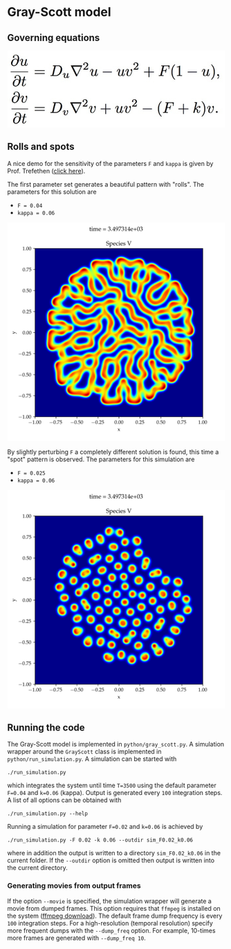 # Gray-Scott model

## Governing equations

![reaction_diffusion](./gray-scott-formula.jpg "Reaction-Diffusion system")


## Rolls and spots

A nice demo for the sensitivity of the parameters `F` and `kappa` is given by
Prof. Trefethen ([click
here](https://www.chebfun.org/examples/pde/GrayScott.html)).

The first parameter set generates a beautiful pattern with "rolls".  The
parameters for this solution are

* `F = 0.04`
* `kappa = 0.06`

![rolls_pattern](./rolls.png "Rolls pattern")

By slightly perturbing `F` a completely different solution is found, this time a
"spot" pattern is observed.  The parameters for this simulation are

* `F = 0.025`
* `kappa = 0.06`

![spots_pattern](./spots.png "Spots pattern")


## Running the code

The Gray-Scott model is implemented in `python/gray_scott.py`.  A simulation
wrapper around the `GrayScott` class is implemented in
`python/run_simulation.py`.  A simulation can be started with

```
./run_simulation.py
```

which integrates the system until time `T=3500` using the default parameter
`F=0.04` and `k=0.06` (kappa).  Output is generated every `100` integration
steps.  A list of all options can be obtained with

```
./run_simulation.py --help
```

Running a simulation for parameter `F=0.02` and `k=0.06` is achieved by

```
./run_simulation.py -F 0.02 -k 0.06 --outdir sim_F0.02_k0.06
```

where in addition the output is written to a directory `sim_F0.02_k0.06` in the
current folder.  If the `--outdir` option is omitted then output is written into
the current directory.


### Generating movies from output frames

If the option `--movie` is specified, the simulation wrapper will generate a
movie from dumped frames.  This option requires that `ffmpeg` is installed on
the system ([ffmpeg download](https://ffmpeg.org/download.html)).  The default
frame dump frequency is every `100` integration steps.  For a high-resolution
(temporal resolution) specify more frequent dumps with the `--dump_freq` option.
For example, 10-times more frames are generated with `--dump_freq 10`.
